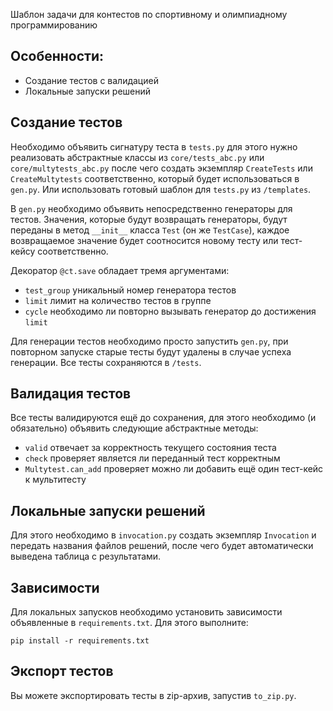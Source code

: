 Шаблон задачи для контестов по спортивному и олимпиадному программированию


## Особенности:
- Создание тестов с валидацией
- Локальные запуски решений


## Создание тестов

Необходимо объявить сигнатуру теста в `tests.py` для этого нужно реализовать абстрактные классы из `core/tests_abc.py` или `core/multytests_abc.py` после чего создать экземпляр `CreateTests` или `CreateMultytests` соответственно, который будет использоваться в `gen.py`. Или использовать готовый шаблон для `tests.py` из `/templates`.

В `gen.py` необходимо объявить непосредственно генераторы для тестов. Значения, которые будут возвращать генераторы, будут переданы в метод `__init__` класса `Test` (он же `TestCase`), каждое возвращаемое значение будет соотносится новому тесту или тест-кейсу соответственно.

Декоратор `@ct.save` обладает тремя аргументами:
- `test_group` уникальный номер генератора тестов
- `limit` лимит на количество тестов в группе
- `cycle` необходимо ли повторно вызывать генератор до достижения `limit`

Для генерации тестов необходимо просто запустить `gen.py`, при повторном запуске старые тесты будут удалены в случае успеха генерации. Все тесты сохраняются в `/tests`.

## Валидация тестов

Все тесты валидируются ещё до сохранения, для этого необходимо (и обязательно) объявить следующие абстрактные методы:
- `valid` отвечает за корректность текущего состояния теста
- `check` проверяет является ли переданный тест корректным
- `Multytest.can_add` проверяет можно ли добавить ещё один тест-кейс к мультитесту

## Локальные запуски решений

Для этого необходимо в `invocation.py` создать экземпляр `Invocation` и передать названия файлов решений, после чего будет автоматически выведена таблица с результатами.

## Зависимости

Для локальных запусков необходимо установить зависимости объявленные в `requirements.txt`. Для этого выполните:
```
pip install -r requirements.txt
```

## Экспорт тестов

Вы можете экспортировать тесты в zip-архив, запустив `to_zip.py`.